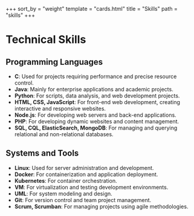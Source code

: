 +++
sort_by = "weight"
template = "cards.html"
title = "Skills"
path = "skills"
+++

# Technical Skills

## Programming Languages
- **C**: Used for projects requiring performance and precise resource control.
- **Java**: Mainly for enterprise applications and academic projects.
- **Python**: For scripts, data analysis, and web development projects.
- **HTML, CSS, JavaScript**: For front-end web development, creating interactive and responsive websites.
- **Node.js**: For developing web servers and back-end applications.
- **PHP**: For developing dynamic websites and content management.
- **SQL, CQL, ElasticSearch, MongoDB**: For managing and querying relational and non-relational databases.

## Systems and Tools
- **Linux**: Used for server administration and development.
- **Docker**: For containerization and application deployment.
- **Kubernetes**: For container orchestration.
- **VM**: For virtualization and testing development environments.
- **UML**: For system modeling and design.
- **Git**: For version control and team project management.
- **Scrum, Scrumban**: For managing projects using agile methodologies.

